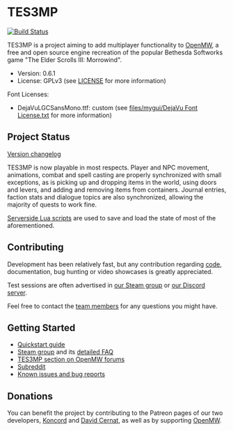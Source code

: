TES3MP
======

[![Build Status](https://travis-ci.org/TES3MP/openmw-tes3mp.svg?branch=master)](https://travis-ci.org/TES3MP/openmw-tes3mp)

TES3MP is a project aiming to add multiplayer functionality to [OpenMW](https://github.com/OpenMW/openmw), a free and open source engine recreation of the popular Bethesda Softworks game "The Elder Scrolls III: Morrowind".

* Version: 0.6.1
* License: GPLv3 (see [LICENSE](https://github.com/TES3MP/openmw-tes3mp/blob/master/LICENSE) for more information)

Font Licenses:
* DejaVuLGCSansMono.ttf: custom (see [files/mygui/DejaVu Font License.txt](https://github.com/TES3MP/openmw-tes3mp/blob/master/files/mygui/DejaVu%20Font%20License.txt) for more information)

Project Status
--------------

[Version changelog](https://github.com/TES3MP/openmw-tes3mp/blob/master/tes3mp-changelog.md)

TES3MP is now playable in most respects. Player and NPC movement, animations, combat and spell casting are properly synchronized with small exceptions, as is picking up and dropping items in the world, using doors and levers, and adding and removing items from containers. Journal entries, faction stats and dialogue topics are also synchronized, allowing the majority of quests to work fine.

[Serverside Lua scripts](https://github.com/TES3MP/PluginExamples) are used to save and load the state of most of the aforementioned.

Contributing
--------------

Development has been relatively fast, but any contribution regarding [code](https://github.com/TES3MP/openmw-tes3mp/blob/master/CONTRIBUTING.md), documentation, bug hunting or video showcases is greatly appreciated.

Test sessions are often advertised in [our Steam group](https://steamcommunity.com/groups/mwmulti) or [our Discord server](https://discord.gg/ECJk293).

Feel free to contact the [team members](https://github.com/TES3MP/openmw-tes3mp/blob/master/tes3mp-credits.md) for any questions you might have.

Getting Started
---------------

* [Quickstart guide](https://github.com/TES3MP/openmw-tes3mp/wiki/Quickstart-guide)
* [Steam group](https://steamcommunity.com/groups/mwmulti) and its [detailed FAQ](http://steamcommunity.com/groups/mwmulti/discussions/1/353916184342480541/)
* [TES3MP section on OpenMW forums](https://forum.openmw.org/viewforum.php?f=44)
* [Subreddit](https://www.reddit.com/r/tes3mp)
* [Known issues and bug reports](https://github.com/TES3MP/openmw-tes3mp/issues)

Donations
---------------

You can benefit the project by contributing to the Patreon pages of our two developers, [Koncord](https://www.patreon.com/Koncord) and [David Cernat](https://www.patreon.com/davidcernat), as well as by supporting [OpenMW](https://openmw.org).
